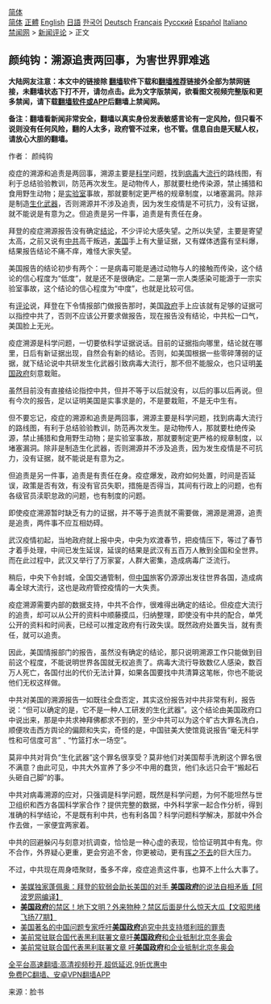  <!-- 面包屑导航 --> <div class="breadcrumb"><!-- GTranslate: https://gtranslate.io/ -->  <div class="switcher notranslate">  <div class="selected">  <a href="#" onclick="return false;"> 简体</a>  </div>  <div class="option">  <a href="https://www.bannedbook.org" onclick="doGTranslate('zh-CN|zh-CN');jQuery('div.switcher div.selected a').html(jQuery(this).html());return false;" title="简体中文" class="nturl selected"> 简体</a>  <a href="https://www.bannedbook.org/zh-tw/" onclick="doGTranslate('zh-CN|zh-TW');jQuery('div.switcher div.selected a').html(jQuery(this).html());return false;" title="繁體中文" class="nturl"> 正體</a>  <a href="https://www.bannedbook.org/en/" onclick="doGTranslate('zh-CN|en');jQuery('div.switcher div.selected a').html(jQuery(this).html());return false;" title="English" class="nturl"> English</a>  <a href="https://www.bannedbook.org/ja/" onclick="doGTranslate('zh-CN|ja');jQuery('div.switcher div.selected a').html(jQuery(this).html());return false;" title="日本語" class="nturl"> 日語</a>  <a href="https://www.bannedbook.org/ko/" onclick="doGTranslate('zh-CN|ko');jQuery('div.switcher div.selected a').html(jQuery(this).html());return false;" title="한국어" class="nturl"> 한국어</a>  <a href="https://www.bannedbook.org/de/" onclick="doGTranslate('zh-CN|de');jQuery('div.switcher div.selected a').html(jQuery(this).html());return false;" title="Deutsch" class="nturl"> Deutsch</a>  <a href="https://www.bannedbook.org/fr/" onclick="doGTranslate('zh-CN|fr');jQuery('div.switcher div.selected a').html(jQuery(this).html());return false;" title="Français" class="nturl"> Français</a>  <a href="https://www.bannedbook.org/ru/" onclick="doGTranslate('zh-CN|ru');jQuery('div.switcher div.selected a').html(jQuery(this).html());return false;" title="Русский" class="nturl"> Русский</a>  <a href="https://www.bannedbook.org/es/" onclick="doGTranslate('zh-CN|es');jQuery('div.switcher div.selected a').html(jQuery(this).html());return false;" title="Español" class="nturl"> Español</a>  <a href="https://www.bannedbook.org/it/" onclick="doGTranslate('zh-CN|it');jQuery('div.switcher div.selected a').html(jQuery(this).html());return false;" title="Italiano" class="nturl"> Italiano</a>  </div>  </div>      <div class='breadcrumb-sub'><!-- Breadcrumb NavXT 6.3.0 --> <a href="https://www.bannedbook.org/" class="home">禁闻网</a> &gt; <a href="https://www.bannedbook.org/bnews/comments/" class="category">新闻评论</a> &gt; 正文</div></div><h2>颜纯钩：溯源追责两回事，为害世界罪难逃</h2> <p class="notice"><b>大陆网友注意：本文中的链接除 <a href="https://github.com/bannedbook/fanqiang" >翻墙</a>软件下载和<a href="https://github.com/killgcd/justmysocks/blob/master/README.md">翻墙推荐</a>链接外全部为禁网链接，未翻墙状态下打不开，请勿点击。此为文字版禁闻，欲看图文视频完整版和更多禁闻，请下载<a href="https://github.com/bannedbook/fanqiang">翻墙软件或APP</a>后翻墙上禁闻网。</p><p>备注：翻墙看新闻非常安全，翻墙以真实身份发表敏感言论有一定风险，但只看不说则没有任何风险，翻的人太多，政府管不过来，也不管。信息自由是天赋人权，请放心大胆的翻墙。</b></p>  <div class="entry"> <p>作者： 颜纯钩</p> <p id="summary">疫症的溯源和追责是两回事，溯源主要是<span class='wp_keywordlink'><a href="https://www.bannedbook.org/forum11/topic309.html" title="禁片：“科学”的棍子" target="_blank">科学</a></span>问题，找到<a href="https://www.bannedbook.org/bnews/tag/%e7%97%85%e6%af%92/" class="st_tag internal_tag" rel="tag" title="标签 病毒 下的日志">病毒</a>大<a href="https://www.bannedbook.org/bnews/tag/%E6%B5%81%E8%A1%8C/" class="st_tag internal_tag" rel="tag" title="标签 流行 下的日志">流行</a>的路线图，有利于总结验验教训，防范再次发生。是动物传人，那就要杜绝传染源，禁止捕猎和食用野生动物；是<a href="https://www.bannedbook.org/bnews/tag/%E5%AE%9E%E9%AA%8C%E5%AE%A4/" class="st_tag internal_tag" rel="tag" title="标签 实验室 下的日志">实验室</a>事故，那就要制定更严格的规章制度，以堵塞漏洞。除非是制造<a href="https://www.bannedbook.org/bnews/tag/%E7%94%9F%E5%8C%96%E6%AD%A6%E5%99%A8/" class="st_tag internal_tag" rel="tag" title="标签 生化武器 下的日志">生化武器</a>，否则溯源并不涉及追责，因为发生疫情是不可抗力，没有证据，就不能说是有意为之。但追责是另一件事，追责是有责任在身。</p> <p id="conimg">拜登的疫症溯源报告没有确定<a href="https://www.bannedbook.org/bnews/tag/%E7%BB%93%E8%AE%BA/" class="st_tag internal_tag" rel="tag" title="标签 结论 下的日志">结论</a>，不少评论大感失望。之所以失望，主要是寄望太高，之前又说有<a href="https://www.bannedbook.org/bnews/tag/%e4%b8%ad%e5%85%b1/" class="st_tag internal_tag" rel="tag" title="标签 中共 下的日志">中共</a>高干叛逃，<a href="https://www.bannedbook.org/bnews/tag/%e7%be%8e%e5%9b%bd/" class="st_tag internal_tag" rel="tag" title="标签 美国 下的日志">美国</a>手上有大量证据，又有媒体透露有坚料爆，结果报告结论不痛不痒，难怪大家失望。</p> <p>美国报告的结论初步有两个：一是病毒可能是通过动物与人的接触而传染，这个结论的信心程度为“低度”，就是还不是很确定。二是第一宗人类感染可能源于一宗实验室事故，这个结论的信心程度为“中度”，也就是比较可信。</p> <p>有<span class='wp_keywordlink_affiliate'><a href="https://www.bannedbook.org/bnews/comments/" title="新闻评论" target="_blank">评论</a></span>说，拜登在下令情报部门做报告那时，美国<a href="https://www.bannedbook.org/bnews/tag/%e6%94%bf%e5%ba%9c/" class="st_tag internal_tag" rel="tag" title="标签 政府 下的日志">政府</a>手上应该就有足够的证据可以指控中共了，否则不应该公开要求做报告，现在报告没有结论，中共松一口气，美国脸上无光。</p>  <p>疫症溯源是科学问题，一切要依科学证据说话。目前的证据指向哪里，结论就在哪里，日后有新证据出现，自然会有新的结论。否则，如美国根据一些零碎薄弱的证据，就下结论说中共研发生化武器引致病毒大流行，那不但不能服众，也只证明<a href="https://www.bannedbook.org/bnews/tag/%E7%BE%8E%E5%9B%BD%E6%94%BF%E5%BA%9C/" class="st_tag internal_tag" rel="tag" title="标签 美国政府 下的日志">美国政府</a>刻意栽赃。</p> <p>虽然目前没有直接结论指控中共，但并不等于以后就没有，以后的事以后再说。但有今次的报告，足以证明美国是实事求是的，不是要栽赃，不是无中生有。</p> <p>但不要忘记，疫症的溯源和追责是两回事，溯源主要是科学问题，找到病毒大流行的路线图，有利于总结验验教训，防范再次发生。是动物传人，那就要杜绝传染源，禁止捕猎和食用野生动物；是实验室事故，那就要制定更严格的规章制度，以堵塞漏洞。除非是制造生化武器，否则溯源并不涉及追责，因为发生疫情是不可抗力，没有证据，就不能说是有意为之。</p> <p>但追责是另一件事，追责是有责任在身。疫症爆发，政府如何处置，时间是否延误，政策是否有效，有没有官员失职，措施是否得当，其间有行政上的问题，也有各级官员渎职怠政的问题，也有制度的问题。</p> <p>即使疫症溯源暂时缺乏有力的证据，并不等于追责就不需要做，溯源是溯源，追责是追责，两件事不应互相妨碍。</p>  <p>武汉疫情初起，当地政府就上报中央，中央为欢渡春节，把疫情压下，等过了春节才着手处理，中间已发生延误，延误的结果是武汉有五百万人散到全国和全世界。而在此过程中，武汉又举行了万家宴，人群大密集，造成病毒广泛流行。</p> <p>稍后，中央下令封城，全国交通管制，但<span class='wp_keywordlink_affiliate'><a href="https://www.bannedbook.org/" title="中国" target="_blank">中国</a></span>旅客仍源源出发往世界各国，造成病毒全球大流行，这也是政府管控疫情的一大失责。</p> <p>疫症溯源需要内部的数据支持，中共不合作，很难得出确定的结论。但疫症大流行的追责，却可以从公开的资料中顺藤摸瓜，归纳整理，即使没有中共的配合，单凭公开的资料和时间表，已经可以推定政府有行政失误。既然政府处置失当，就有责任，就可以追责。</p> <p>因此，美国情报部门的报告，虽然没有确定的结论，那只说明溯源工作只能做到目前这个程度，不能说明世界各国就无权追责了。病毒大流行导致数亿人感染，数百万人死亡，各国付出的代价无法计算，如果各国要找中共清算这笔帐，你也不能说他们无权这样做。</p> <p>中共对美国的溯源报告一如既往全盘否定，其实这份报告对中共非常有利，报告说：“但可以确定的是，它不是一种人工研发的生化武器”。这个结论由美国政府口中说出来，那是中共求神拜佛都求不到的，至少中共可以为这个旷古大罪名洗白，顺便攻击西方舆论的偏颇和失实，奇怪的是，中国驻美大使馆竟说报告“毫无科学性和可信度可言”﹑“竹篮打水一场空”。</p>  <p>莫非中共对背负“生化武器”这个罪名很享受？莫非他们对美国帮手洗刷这个罪名很不满意？由此可见，中共大外宣养了多少不中用的蠢货，他们永远只会干“搬起石头砸自己脚”的事。</p> <p>中共对病毒溯源的应对，只强调是科学问题，既然是科学问题，为何不能坦然与世卫组织和西方各国科学家合作？提供完整的数据，中外科学家一起合作分析，得到准确的科学结论，不是既有利中共，也有利各国？科学问题科学解决，那就中外合作去做，一家便宜两家着。</p> <p>中共的回避躲闪与刻意对抗调查，恰恰是一种心虚的表现，恰恰证明其中有鬼。你不合作，外界疑心更重，更会穷追不舍，你更被动，更有<span class='wp_keywordlink'><a href="https://www.bannedbook.org/forum2/topic1699.html" title="正见网《章冬：挥之不去》" target="_blank">挥之不去</a></span>的巨大压力。</p> <p>不过，中共现在周身唔聚财，蚤多不痒，疫症追责这件事，也算不上什么大事了。</p> <ul class='op-related-articles' title='相关阅读'> <li><a href='https://www.bannedbook.org/bnews/cnnews/20210825/1612793.html' target='_blank'>美媒独家蓬佩奥：拜登的软弱会助长美国的对手 <b>美国政府</b>的说法自相矛盾【阿波罗网编译】</a></li> <li><a href='https://www.bannedbook.org/bnews/bannedvideo/20210822/1610906.html' target='_blank'><b>美国政府</b>的禁区！地下文明？外来物种？禁区后面是什么惊天大瓜【文昭思绪飞扬77期】</a></li> <li><a href='https://www.bannedbook.org/bnews/bannedvideo/20210821/1610669.html' target='_blank'>美国著名的中国问题专家呼吁<b>美国政府</b>追究中共支持塔利班的罪责</a></li> <li><a href='https://www.bannedbook.org/bnews/baitai/20210819/1609353.html' target='_blank'>美前常驻联合国代表黑利联署文章吁<b>美国政府</b>和企业抵制北京冬奥会</a></li> <li><a href='https://www.bannedbook.org/bnews/headline/20210819/1609339.html' target='_blank'>美前常驻联合国代表黑利联署文章 吁<b>美国政府</b>和企业抵制北京冬奥会</a></li> </ul> <p class="texttj"> <a href="https://github.com/bannedbook/fanqiang/wiki/V2ray%E6%9C%BA%E5%9C%BA" target="_blank">全平台高速翻墙:高清视频秒开,超低延迟,9折优惠中</a><br/> <a href="https://github.com/bannedbook/fanqiang/wiki/%E7%A6%81%E9%97%BB%E7%BD%91%E5%AE%89%E5%8D%93%E7%BF%BB%E5%A2%99%E6%96%B0%E9%97%BBAPP" target="_blank">免费PC翻墙、安卓VPN翻墙APP</a></p> <p> 来源：脸书 </p><a name='sharetosocial'></a>  <div style="margin-bottom:5px;padding-bottom:5px;clear:both"> <div id="archive-pix-1" class="banner-ads"> <!-- AuctionX Display platform tag START --> <div id="26318x728x90x621x_ADSLOT2" clicktrack="%%CLICK_URL_ESC%%"></div> <!-- AuctionX Display platform tag END --> </div> <div id="archive-pix-2" class="banner-ads"> <!-- AuctionX Display platform tag START --> <div id="26315x300x250x621x_ADSLOT2" clicktrack="%%CLICK_URL_ESC%%"></div> <!-- AuctionX Display platform tag END --> </div> </div>  <div id="archive-pix-1" class="banner-ads"> <!-- AuctionX Display platform tag START --> <div id="26318x728x90x621x_ADSLOT3" clicktrack="%%CLICK_URL_ESC%%"></div> <!-- AuctionX Display platform tag END --> </div> </div><!--END ENTRY--> 